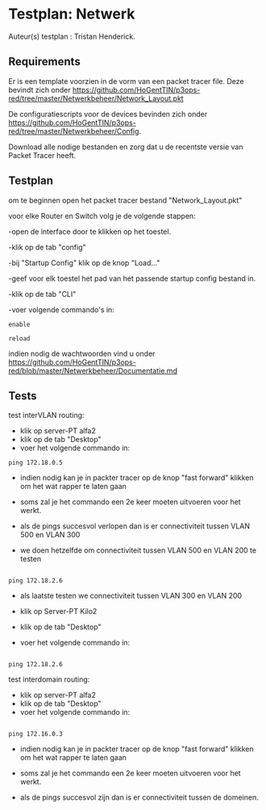 # Testplan: Netwerk

Auteur(s) testplan : Tristan Henderick.

## Requirements

Er is een template voorzien in de vorm van een packet tracer file. Deze bevindt zich onder https://github.com/HoGentTIN/p3ops-red/tree/master/Netwerkbeheer/Network_Layout.pkt

De configuratiescripts voor de devices bevinden zich onder https://github.com/HoGentTIN/p3ops-red/tree/master/Netwerkbeheer/Config. 

Download alle nodige bestanden en zorg dat u de recentste versie van Packet Tracer heeft.

## Testplan

om te beginnen open het packet tracer bestand "Network_Layout.pkt"

voor elke Router en Switch volg je de volgende stappen:

-open de interface door te klikken op het toestel.

-klik op de tab "config"

-bij "Startup Config" klik op de knop "Load..."

-geef voor elk toestel het pad van het passende startup config bestand in.

-klik op de tab "CLI"

-voer volgende commando's in:

```
enable

reload

```

indien nodig de wachtwoorden vind u onder https://github.com/HoGentTIN/p3ops-red/blob/master/Netwerkbeheer/Documentatie.md


## Tests

test interVLAN routing:

- klik op server-PT alfa2
- klik op de tab "Desktop"
- voer het volgende commando in:

```
ping 172.18.0.5

```
    
- indien nodig kan je in packter tracer op de knop "fast forward" klikken om het wat rapper te laten gaan
    
- soms zal je het commando een 2e keer moeten uitvoeren voor het werkt.
    
- als de pings succesvol verlopen dan is er connectiviteit tussen VLAN 500 en VLAN 300
    
- we doen hetzelfde om connectiviteit tussen VLAN 500 en VLAN 200 te testen
    
```

ping 172.18.2.6

```

- als laatste testen we connectiviteit tussen VLAN 300 en VLAN 200

- klik op Server-PT Kilo2
- klik op de tab "Desktop"
- voer het volgende commando in:
    
```

ping 172.18.2.6

```
    


test interdomain routing:

- klik op server-PT alfa2
- klik op de tab "Desktop"
- voer het volgende commando in:

```

ping 172.16.0.3

```

- indien nodig kan je in packter tracer op de knop "fast forward" klikken om het wat rapper te laten gaan

- soms zal je het commando een 2e keer moeten uitvoeren voor het werkt.

- als de pings succesvol zijn dan is er connectiviteit tussen de domeinen.
    
